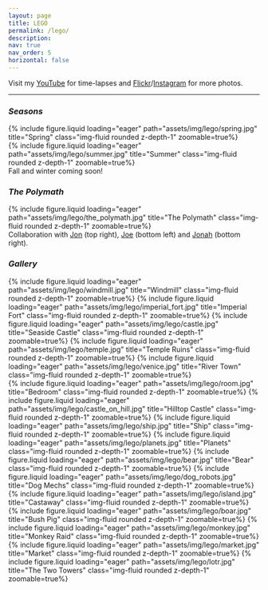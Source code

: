 ```yaml
---
layout: page
title: LEGO
permalink: /lego/
description: 
nav: true
nav_order: 5
horizontal: false
---
```

Visit my [YouTube](https://www.youtube.com/@kevthebuilder) for time-lapses and [Flickr](https://www.flickr.com/people/kevthebuilder/)/[Instagram](https://www.instagram.com/kev.thebuilder/) for more photos.
<hr>

### *Seasons*

<div class="row">
    <div class="col">
      <!-- <a href="https://www.youtube.com/watch?v=I47tPkN6sS0"> -->
        {% include figure.liquid loading="eager" path="assets/img/lego/spring.jpg" title="Spring" class="img-fluid rounded z-depth-1" zoomable=true%}
      <!-- </a> -->
    </div>
    <div class="col">
      <!-- <a  href="https://www.youtube.com/watch?v=5gk7OwYxpxQ"> -->
        {% include figure.liquid loading="eager" path="assets/img/lego/summer.jpg" title="Summer" class="img-fluid rounded z-depth-1" zoomable=true%}
      <!-- </a> -->
    </div>
</div>
<div class="caption">
    Fall and winter coming soon!
</div>

### *The Polymath*

<div class="row">
    <div class="col">
      <!-- <a href="https://www.youtube.com/watch?v=dNB7obJ80F0"> -->
        {% include figure.liquid loading="eager" path="assets/img/lego/the_polymath.jpg" title="The Polymath" class="img-fluid rounded z-depth-1" zoomable=true%}
      <!-- </a> -->
    </div>
</div>
<div class="caption">
    Collaboration with <a href="https://www.flickr.com/people/143346816@N04/">Jon</a> (top right), <a href="https://www.flickr.com/photos/186036005@N06/">Joe</a> (bottom left) and <a href="https://www.flickr.com/photos/silmaril_1/">Jonah</a> (bottom right).
</div>

### *Gallery*

<div class="row">
    <div class="col">
      <!-- <a href="https://www.youtube.com/watch?v=iYmloR0x-Tg"> -->
        {% include figure.liquid loading="eager" path="assets/img/lego/windmill.jpg" title="Windmill" class="img-fluid rounded z-depth-1" zoomable=true%}
      <!-- </a>
      <a href="https://flic.kr/p/2kx6kiQ"> -->
        {% include figure.liquid loading="eager" path="assets/img/lego/imperial_fort.jpg" title="Imperial Fort" class="img-fluid rounded z-depth-1" zoomable=true%}
      <!-- </a>
      <a href="https://flic.kr/p/D5KQVg"> -->
        {% include figure.liquid loading="eager" path="assets/img/lego/castle.jpg" title="Seaside Castle" class="img-fluid rounded z-depth-1" zoomable=true%}
      <!-- </a>
      <a href="https://www.youtube.com/watch?v=9FgtDkucN2A"> -->
        {% include figure.liquid loading="eager" path="assets/img/lego/temple.jpg" title="Temple Ruins" class="img-fluid rounded z-depth-1" zoomable=true%}
      <!-- </a>
      <a href="https://www.youtube.com/watch?v=kW9Tgx138kE"> -->
        {% include figure.liquid loading="eager" path="assets/img/lego/venice.jpg" title="River Town" class="img-fluid rounded z-depth-1" zoomable=true%}
      <!-- </a> -->
    </div>
    <div class="col">
      <!-- <a href="https://flic.kr/p/2iSivsR"> -->
        {% include figure.liquid loading="eager" path="assets/img/lego/room.jpg" title="Bedroom" class="img-fluid rounded z-depth-1" zoomable=true%}
      <!-- </a>
      <a href="https://flic.kr/p/KLUM8k"> -->
        {% include figure.liquid loading="eager" path="assets/img/lego/castle_on_hill.jpg" title="Hilltop Castle" class="img-fluid rounded z-depth-1" zoomable=true%}
      <!-- </a>
      <a href="https://flic.kr/p/2kTDvxV"> -->
        {% include figure.liquid loading="eager" path="assets/img/lego/ship.jpg" title="Ship" class="img-fluid rounded z-depth-1" zoomable=true%}
      <!-- </a>
      <a href="https://flic.kr/p/2h8uNoE"> -->
        {% include figure.liquid loading="eager" path="assets/img/lego/planets.jpg" title="Planets" class="img-fluid rounded z-depth-1" zoomable=true%}
      <!-- </a>
      <a href="https://flic.kr/p/2j7jPpw"> -->
        {% include figure.liquid loading="eager" path="assets/img/lego/bear.jpg" title="Bear" class="img-fluid rounded z-depth-1" zoomable=true%}
      <!-- </a>
      <a href="https://flic.kr/p/2j3FCU1"> -->
        {% include figure.liquid loading="eager" path="assets/img/lego/dog_robots.jpg" title="Dog Mechs" class="img-fluid rounded z-depth-1" zoomable=true%}
      <!-- </a> -->
    </div>
    <div class="col">
      <!-- <a href="https://flic.kr/p/2koCUq2"> -->
        {% include figure.liquid loading="eager" path="assets/img/lego/island.jpg" title="Castaway" class="img-fluid rounded z-depth-1" zoomable=true%}
      <!-- </a>
      <a href="https://flic.kr/p/2iZS76M"> -->
        {% include figure.liquid loading="eager" path="assets/img/lego/boar.jpg" title="Bush Pig" class="img-fluid rounded z-depth-1" zoomable=true%}
      <!-- </a>
      <a href="https://flic.kr/p/2iZR1db"> -->
        {% include figure.liquid loading="eager" path="assets/img/lego/monkey.jpg" title="Monkey Raid" class="img-fluid rounded z-depth-1" zoomable=true%}
      <!-- </a>
      <a href="https://flic.kr/p/2gLYs5X"> -->
        {% include figure.liquid loading="eager" path="assets/img/lego/market.jpg" title="Market" class="img-fluid rounded z-depth-1" zoomable=true%}
      <!-- </a>
      <a href="https://flic.kr/p/2ouUpFv"> -->
        {% include figure.liquid loading="eager" path="assets/img/lego/lotr.jpg" title="The Two Towers" class="img-fluid rounded z-depth-1" zoomable=true%}
      <!-- </a> -->
    </div>
</div>
